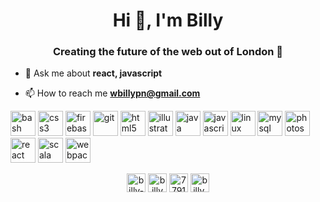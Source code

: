 <h1 align="center">Hi 👋, I'm Billy</h1>
<h3 align="center">Creating the future of the web out of London 📍</h3>

- 💬 Ask me about **react, javascript**

- 📫 How to reach me **wbillypn@gmail.com**

<p align="left"><img src="https://www.vectorlogo.zone/logos/gnu_bash/gnu_bash-icon.svg" alt="bash" width="40" height="40"/> <img src="https://devicons.github.io/devicon/devicon.git/icons/css3/css3-original-wordmark.svg" alt="css3" width="40" height="40"/> <img src="https://www.vectorlogo.zone/logos/firebase/firebase-icon.svg" alt="firebase" width="40" height="40"/> <img src="https://www.vectorlogo.zone/logos/git-scm/git-scm-icon.svg" alt="git" width="40" height="40"/> <img src="https://devicons.github.io/devicon/devicon.git/icons/html5/html5-original-wordmark.svg" alt="html5" width="40" height="40"/> <img src="https://www.vectorlogo.zone/logos/adobe_illustrator/adobe_illustrator-icon.svg" alt="illustrator" width="40" height="40"/> <img src="https://devicons.github.io/devicon/devicon.git/icons/java/java-original-wordmark.svg" alt="java" width="40" height="40"/> <img src="https://devicons.github.io/devicon/devicon.git/icons/javascript/javascript-original.svg" alt="javascript" width="40" height="40"/> <img src="https://devicons.github.io/devicon/devicon.git/icons/linux/linux-original.svg" alt="linux" width="40" height="40"/> <img src="https://devicons.github.io/devicon/devicon.git/icons/mysql/mysql-original-wordmark.svg" alt="mysql" width="40" height="40"/> <img src="https://devicons.github.io/devicon/devicon.git/icons/photoshop/photoshop-plain.svg" alt="photoshop" width="40" height="40"/> <img src="https://devicons.github.io/devicon/devicon.git/icons/react/react-original-wordmark.svg" alt="react" width="40" height="40"/> <img src="https://devicons.github.io/devicon/devicon.git/icons/scala/scala-original-wordmark.svg" alt="scala" width="40" height="40"/> <img src="https://devicons.github.io/devicon/devicon.git/icons/webpack/webpack-original.svg" alt="webpack" width="40" height="40"/></p>

<p align="center">
<a href="https://codepen.io/billy-noyes" target="blank"><img align="center" src="https://cdn.jsdelivr.net/npm/simple-icons@3.0.1/icons/codepen.svg" alt="billy-noyes" height="30" width="30" /></a>
<a href="https://linkedin.com/in/billynoyes" target="blank"><img align="center" src="https://cdn.jsdelivr.net/npm/simple-icons@3.0.1/icons/linkedin.svg" alt="billynoyes" height="30" width="30" /></a>
<a href="https://stackoverflow.com/users/7791406" target="blank"><img align="center" src="https://cdn.jsdelivr.net/npm/simple-icons@3.0.1/icons/stackoverflow.svg" alt="7791406" height="30" width="30" /></a>
<a href="https://instagram.com/billy.noyes" target="blank"><img align="center" src="https://cdn.jsdelivr.net/npm/simple-icons@3.0.1/icons/instagram.svg" alt="billy.noyes" height="30" width="30" /></a>
</p>
